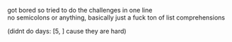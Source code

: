 got bored so tried to do the challenges in one line  
no semicolons or anything, basically just a fuck ton of list comprehensions  

(didnt do days: [5, ] cause they are hard)  